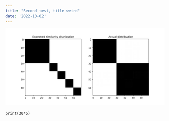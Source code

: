```yaml
---
title: "Second test, title weird"
date: '2022-10-02'
---
```


![expectedactual](../images/expected_actual_domain_bias_frequency.svg)

```{python}
print(30*5)
```
